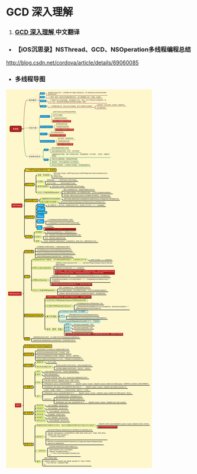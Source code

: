 # GCD 深入理解
1. ### [**GCD 深入理解** ](https://github.com/nixzhu/dev-blog/blob/master/2014-04-19-grand-central-dispatch-in-depth-part-1.md)中文翻译

- ### 【iOS沉思录】NSThread、GCD、NSOperation多线程编程总结
http://blog.csdn.net/cordova/article/details/69060085
- ### 多线程导图
![](/assets/多线程.png)
